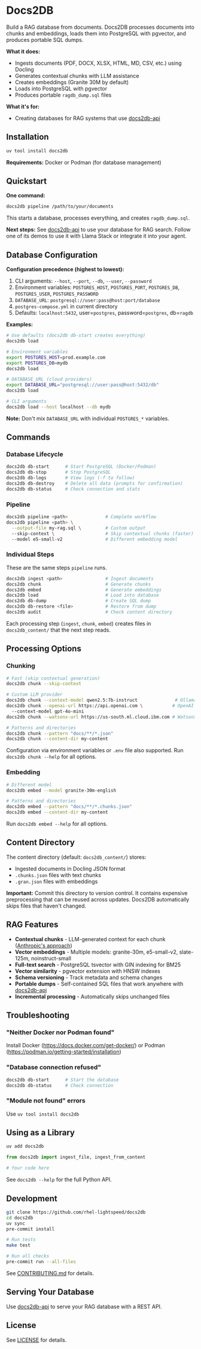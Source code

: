 # Docs2DB

Build a RAG database from documents. Docs2DB processes documents into chunks and embeddings, loads them into PostgreSQL with pgvector, and produces portable SQL dumps.

**What it does:**
- Ingests documents (PDF, DOCX, XLSX, HTML, MD, CSV, etc.) using Docling
- Generates contextual chunks with LLM assistance
- Creates embeddings (Granite 30M by default)
- Loads into PostgreSQL with pgvector
- Produces portable `ragdb_dump.sql` files

**What it's for:**
- Creating databases for RAG systems that use [docs2db-api](https://github.com/rhel-lightspeed/docs2db-api)

## Installation

```bash
uv tool install docs2db
```

**Requirements:** Docker or Podman (for database management)

## Quickstart

**One command:**
```bash
docs2db pipeline /path/to/your/documents
```

This starts a database, processes everything, and creates `ragdb_dump.sql`.

**Next steps:** See [docs2db-api](https://github.com/rhel-lightspeed/docs2db-api) to use your database for RAG search. Follow one of its demos to use it with Llama Stack or integrate it into your agent.

## Database Configuration

**Configuration precedence (highest to lowest):**
1. CLI arguments: `--host`, `--port`, `--db`, `--user`, `--password`
2. Environment variables: `POSTGRES_HOST`, `POSTGRES_PORT`, `POSTGRES_DB`, `POSTGRES_USER`, `POSTGRES_PASSWORD`
3. `DATABASE_URL`: `postgresql://user:pass@host:port/database`
4. `postgres-compose.yml` in current directory
5. Defaults: `localhost:5432`, user=`postgres`, password=`postgres`, db=`ragdb`

**Examples:**

```bash
# Use defaults (docs2db db-start creates everything)
docs2db load

# Environment variables
export POSTGRES_HOST=prod.example.com
export POSTGRES_DB=mydb
docs2db load

# DATABASE_URL (cloud providers)
export DATABASE_URL="postgresql://user:pass@host:5432/db"
docs2db load

# CLI arguments
docs2db load --host localhost --db mydb
```

**Note:** Don't mix `DATABASE_URL` with individual `POSTGRES_*` variables.

## Commands

### Database Lifecycle

```bash
docs2db db-start      # Start PostgreSQL (Docker/Podman)
docs2db db-stop       # Stop PostgreSQL
docs2db db-logs       # View logs (-f to follow)
docs2db db-destroy    # Delete all data (prompts for confirmation)
docs2db db-status     # Check connection and stats
```

### Pipeline

```bash
docs2db pipeline <path>              # Complete workflow
docs2db pipeline <path> \
  --output-file my-rag.sql \         # Custom output
  --skip-context \                   # Skip contextual chunks (faster)
  --model e5-small-v2                # Different embedding model
```

### Individual Steps

These are the same steps `pipeline` runs.

```bash
docs2db ingest <path>                # Ingest documents
docs2db chunk                        # Generate chunks
docs2db embed                        # Generate embeddings
docs2db load                         # Load into database
docs2db db-dump                      # Create SQL dump
docs2db db-restore <file>            # Restore from dump
docs2db audit                        # Check content directory
```

Each processing step (`ingest`, `chunk`, `embed`) creates files in `docs2db_content/` that the next step reads.

## Processing Options

### Chunking

```bash
# Fast (skip contextual generation)
docs2db chunk --skip-context

# Custom LLM provider
docs2db chunk --context-model qwen2.5:7b-instruct              # Ollama
docs2db chunk --openai-url https://api.openai.com \           # OpenAI
  --context-model gpt-4o-mini
docs2db chunk --watsonx-url https://us-south.ml.cloud.ibm.com # WatsonX

# Patterns and directories
docs2db chunk --pattern "docs/**/*.json"
docs2db chunk --content-dir my-content
```

Configuration via environment variables or `.env` file also supported. Run `docs2db chunk --help` for all options.

### Embedding

```bash
# Different model
docs2db embed --model granite-30m-english

# Patterns and directories
docs2db embed --pattern "docs/**/*.chunks.json"
docs2db embed --content-dir my-content
```

Run `docs2db embed --help` for all options.

## Content Directory

The content directory (default: `docs2db_content/`) stores:
- Ingested documents in Docling JSON format
- `.chunks.json` files with text chunks
- `.gran.json` files with embeddings

**Important:** Commit this directory to version control. It contains expensive preprocessing that can be reused across updates. Docs2DB automatically skips files that haven't changed.

## RAG Features

- **Contextual chunks** - LLM-generated context for each chunk ([Anthropic's approach](https://www.anthropic.com/engineering/contextual-retrieval))
- **Vector embeddings** - Multiple models: granite-30m, e5-small-v2, slate-125m, noinstruct-small
- **Full-text search** - PostgreSQL tsvector with GIN indexing for BM25
- **Vector similarity** - pgvector extension with HNSW indexes
- **Schema versioning** - Track metadata and schema changes
- **Portable dumps** - Self-contained SQL files that work anywhere with [docs2db-api](https://github.com/rhel-lightspeed/docs2db-api)
- **Incremental processing** - Automatically skips unchanged files

## Troubleshooting

### "Neither Docker nor Podman found"
Install Docker (https://docs.docker.com/get-docker/) or Podman (https://podman.io/getting-started/installation)

### "Database connection refused"
```bash
docs2db db-start      # Start the database
docs2db db-status     # Check connection
```

### "Module not found" errors
Use `uv tool install docs2db`

## Using as a Library

```bash
uv add docs2db
```

```python
from docs2db import ingest_file, ingest_from_content

# Your code here
```

See `docs2db --help` for the full Python API.

## Development

```bash
git clone https://github.com/rhel-lightspeed/docs2db
cd docs2db
uv sync
pre-commit install

# Run tests
make test

# Run all checks
pre-commit run --all-files
```

See [CONTRIBUTING.md](CONTRIBUTING.md) for details.

## Serving Your Database

Use [docs2db-api](https://github.com/rhel-lightspeed/docs2db-api) to serve your RAG database with a REST API.

## License

See [LICENSE](LICENSE) for details.
